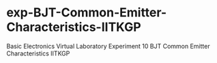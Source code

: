 # exp-BJT-Common-Emitter-Characteristics-IITKGP
Basic Electronics Virtual Laboratory Experiment 10 BJT Common Emitter Characteristics IITKGP
